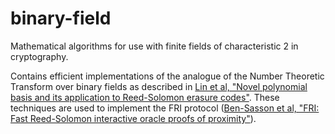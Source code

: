 # binary-field
Mathematical algorithms for use with finite fields of characteristic 2 in cryptography.

Contains efficient implementations of the analogue of the Number Theoretic Transform over binary fields as described in [Lin et al, "Novel polynomial basis and its application to Reed-Solomon erasure codes"](https://arxiv.org/abs/1404.3458). These techniques are used to implement the FRI protocol ([Ben-Sasson et al, "FRI: Fast Reed-Solomon interactive oracle proofs of proximity"](https://drops.dagstuhl.de/storage/00lipics/lipics-vol107-icalp2018/LIPIcs.ICALP.2018.14/LIPIcs.ICALP.2018.14.pdf)).
